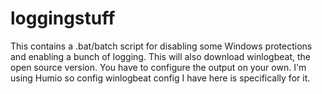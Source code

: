 # loggingstuff
This contains a .bat/batch script for disabling some Windows protections and enabling a bunch of logging.
This will also download winlogbeat, the open source version. You have to configure the output on your own.
I'm using Humio so config winlogbeat config I have here is specifically for it.

